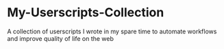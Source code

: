 # My-Userscripts-Collection
A collection of userscripts I wrote in my spare time to automate workflows and improve quality of life on the web
